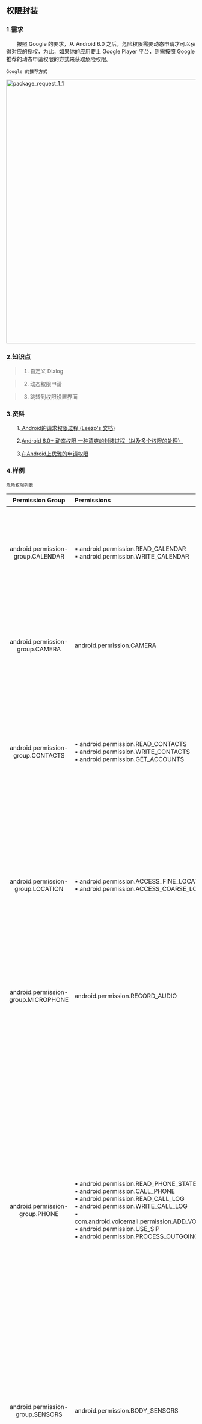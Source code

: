 ## 权限封装 ##

### 1.需求 ###

&emsp;&emsp;按照 Google 的要求，从 Android 6.0 之后，危险权限需要动态申请才可以获得对应的授权，为此，如果你的应用要上 Google Player 平台，则需按照 Google 推荐的动态申请权限的方式来获取危险权限。

	Google 的推荐方式

<img src="./images/package_request_1_1.png" alt="package_request_1_1" width="700px"/>

### 2.知识点 ###

> 1. 自定义 Dialog

> 2. 动态权限申请

> 3. 跳转到权限设置界面

### 3.资料 ###

&emsp;&emsp;1.<a href="https://github.com/Leezps/personal-summary/blob/master/2019-3-25/2019-3-25(Request%20permission%20process%20of%20Android).md"> Android的请求权限过程 (Leezp's 文档)</a>

&emsp;&emsp;2.<a href="https://blog.csdn.net/xiaxiazaizai01/article/details/53912869">Android 6.0+ 动态权限 一种清爽的封装过程（以及多个权限的处理）</a>

&emsp;&emsp;3.<a href="https://juejin.im/post/5bf4b776518825170d1ab40b">在Android上优雅的申请权限</a>

### 4.样例 ###

	危险权限列表

|Permission Group|Permissions|说明|
|:--:|:--|:--|
|android.permission-group.CALENDAR|▪ android.permission.READ_CALENDAR<br>▪ android.permission.WRITE_CALENDAR|▪ android.permission.READ_CALENDAR：允许应用获取用户日历数据<br>▪ android.permission.WRITE_CALENDAR：允许应用编辑用户日历数据<br>注：日历的读写操作，在日历应用中可以查看对应的日程。<br>典型场景：<br>1. 制定学习计划、旅行日程；<br>2. 火车票预订、旅行预订；<br>3. 生日、会议等重要事件日程提醒。|
|android.permission-group.CAMERA|android.permission.CAMERA|权限定义：允许应用使用摄像头<br>典型场景：<br>1. 美颜拍照；<br>2. 扫描二维码、条形码；<br>3. 录像；<br>4. 人脸识别；<br>5. 智能识图；<br>6. 分享，用于发朋友圈；<br>7. 手电筒，打开相机闪光灯；<br>8. 账户头像拍摄场景。|
|android.permission-group.CONTACTS|▪ android.permission.READ_CONTACTS<br>▪ android.permission.WRITE_CONTACTS<br>▪ android.permission.GET_ACCOUNTS|▪ android.permission.READ_CONTACTS：允许用户获取用户通讯录数据<br>▪ android.permission.WRITE_CONTACTS：允许用户编辑用户通讯录数据<br>典型场景：<br>1. 通过通讯录添加好友；<br>2. 备份克隆联系人；<br>3. 电话本管理；<br>4. 办公软件添加获取联系人。<br>▪ android.permission.GET_ACCOUNTS：允许应用从账户服务中获取应用账户列表：<br>如google账号，微博帐号等列表，不包括微信账号和QQ账号和用户手动输入的电话号码等。|
|android.permission-group.LOCATION|▪ android.permission.ACCESS_FINE_LOCATION<br>▪ android.permission.ACCESS_COARSE_LOCATION|▪ android.permission.ACCESS_FINE_LOCATION：获取精准的 （GPS） 位置<br>▪ android.permission.ACCESS_COARSE_LOCATION：获取 (基于网络的) 大概位置<br>典型场景：<br>1. 步行、骑行、架车、公交等导航场景；<br>2. 跑步、健走等运动健康场景；<br>3. 停车场、美食、加油站、新闻等定位当前位置场景；<br>4. 拍照场景，用于记录照片拍摄位置；<br>5. 社交场景，用于主动分享位置信息；<br>6. 情景智能，用于出行日程提醒；<br>7. O2O上门服务场景，用于定位用户位置；<br>8. 电商购物场景，分区域的商品推荐，自动填写收货地址；<br>9. 影音娱乐、新闻阅读：用于定位城市，进行地域相关的推送。|
|android.permission-group.MICROPHONE|android.permission.RECORD_AUDIO|权限定义：授权应用可以使用麦克风。<br>典型场景：<br>1. 录制音视频；<br>2. 语音助手功能，语音导航，声控；<br>3. 语音通话，聊天；<br>4. 录屏；<br>5. 发音学习；<br>6. 语音录入文字、语音搜索。|
|android.permission-group.PHONE|▪ android.permission.READ_PHONE_STATE<br>▪ android.permission.CALL_PHONE<br>▪ android.permission.READ_CALL_LOG<br>▪ android.permission.WRITE_CALL_LOG<br>▪ com.android.voicemail.permission.ADD_VOICEMAIL<br>▪ android.permission.USE_SIP<br>▪ android.permission.PROCESS_OUTGOING_CALLS|▪ android.permission.READ_PHONE_STATE：授权应用可以获取设备imsi、imei、sn等设备信息。同时也可以通过此权限，获取手机通话状态，例如来电、响铃中、通话中等不推荐使用此权限，请使用Android id或 广告id等替代。<br>▪ android.permission.CALL_PHONE：授权应用可以不经过用户点击授权，直接拨打号码。<br>不建议使用此权限，推荐调起拨号盘，用户手动发起拨号。<br>典型场景：<br>1. 通讯录中直接拨打电话；<br>2. 服务类应用中直接拨打电话，如外卖、电商；<br>3. 联系客服。<br>▪ android.permission.READ_CALL_LOG：授权应用可以读取用户通话记录信息。<br>典型场景：<br>1. 备份；<br>2. 通话记录管理功能；<br>3. 骚扰拦截：一般情况下会删除通话记录。<br>▪ android.permission.WRITE_CALL_LOG：授权应用可以写入用户通话记录信息。<br>典型场景：<br>1. 备份；<br>2. 通话记录管理功能；<br>3. 骚扰拦截：一般情况下会删除通话记录。<br>▪ com.android.voicemail.permission.ADD_VOICEMAIL：授权应用添加语音附件到邮件中。<br>典型场景：<br>在邮件中，添加语音附件。<br>▪ android.permission.USE_SIP：拨打/接听互联网通话。<br>典型场景：<br>拨打SIP协议的互联网通话。<br>▪ android.permission.PROCESS_OUTGOING_CALLS：重新设置呼出的手机号码，可以监听呼出的通话状态<br>典型场景：<br>1. 呼出电话监听场景，通讯录；<br>2. 儿童手表。|
|android.permission-group.SENSORS|android.permission.BODY_SENSORS|权限定义：授权应用访问那些被用于测量用户身体内部状况的传感器数据。一般特指心率传感器数据。<br>典型场景：<br>1. 运动/健康相关，用于显示用户的心率状况；<br>2. 可穿戴设备应用。|
|android.permission-group.SMS|▪ android.permission.SEND_SMS<br>▪ android.permission.RECEIVE_SMS<br>▪ android.permission.READ_SMS<br>▪ android.permission.RECEIVE_WAP_PUSH<br>▪ android.permission.RECEIVE_MMS<br>▪ android.permission.READ_CELL_BROADCASTS|▪ android.permission.SEND_SMS：授权应用发送SMS短信。<br>典型场景：<br>1. 短信管理应用，如中国移动；<br>2. 手机号码注册或登陆时的验证码场景，如AcFun应用，允许通过手机号+接收到的验证码来注册用户；<br>3. 游戏软件中的短信支付场景。<br>▪ android.permission.RECEIVE_SMS：授权应用接收SMS短信。<br>▪ android.permission.READ_SMS：授权应用读取SMS短信。<br>▪ android.permission.RECEIVE_WAP_PUSH：授权应用接收WAP推送信息。<br>典型场景：短信管理类应用，如中国移动，Go短信。<br>▪ android.permission.RECEIVE_MMS：授权应用监听到来的彩信业务，拦截彩信接收信息。<br>▪ android.permission.READ_CELL_BROADCASTS：授权应用读取小区广播短信。|
|android.permission-group.STORAGE|▪ android.permission.READ_EXTERNAL_STORAGE<br>▪ android.permission.WRITE_EXTERNAL_STORAGE|权限定义：授权应用读取\修改或删除SD卡中的内容。<br>典型场景：<br>1. 下载文件场景，如浏览器从网络中下载文件到手机中；<br>2. 阅读器场景，打开本地的文件；<br>3. 游戏场景，需要下载大量资源并存储到SD卡上；<br>4. 拍照场景，需要存储图片或打开照片。|

	特殊权限列表

|Permissions|说明|
|:--|:--|
|android.permission.SYSTEM_ALERT_WINDOW|权限定义：在其他应用上覆盖显示，用户按home键或者back键后，该弹框仍显示在其他界面之上。<br>典型场景：<br>1. 微信视频聊天场景，home键之后，仍在桌面上有小窗体显示视频信息；<br>2. 直播软件或者播放视频等小窗体播放场景；<br>3. 录屏软件，有悬浮按钮，方便操作；<br>4. 音乐软件在桌面上显示歌词。|
|android.permission.WRITE_SETTINGS|权限定义：修改系统设置|

	动态权限 API 说明

|API|说明|
|:--|:--|
|checkSelfPermission()|判断权限是否具有某项权限|
|requestPermissions()|申请权限|
|onRequestPermissionsResult()|申请权限回调方法|
|shouldShowRequestPermissionRationale()|是否要提示用户申请该权限的缘由|

	shouldShowRequestPermissionRationale 说明

|情况|返回值|
|:--|:--|
|第一次打开 App 时|false|
|上次弹出权限点击了禁止(但没有勾选“下次不再询问”)|true|
|上次选择禁止并勾选"下次不再询问"|false|

	权限封装的 java 类

```
public class ZLPermissionUtils {
    private static final String TAG = "ZLPermissionUtils";
    private static final int REQUEST_PERMISSION = 10001;
    private static final int REQUEST_PERMISSION_SETTINGS = 10002;
    public static final String PROMPT_TITLE = "prompt_title";
    public static final String PROMPT_CONTENT = "prompt_content";
    public static final String PROMPT_POSITIVE_TEXT = "prompt_positive_text";
    public static final String QUERY_TITLE = "query_title";
    public static final String QUERY_CONTENT = "query_content";
    public static final String QUERY_NEGATIVE_TEXT = "query_negative_text";
    public static final String QUERY_POSITIVE_TEXT = "query_positive_text";
    public static final String DENY_TITLE = "deny_title";
    public static final String DENY_CONTENT = "deny_content";
    public static final String DENY_NEGATIVE_TEXT = "deny_negative_text";
    public static final String DENY_POSITIVE_TEXT = "deny_positive_text";


    private static WeakReference<Activity> activityWeakReference = null;
    private static PermissionsListener permissionsListener = null;
    private static Map<String, String> permissionsParams = null;
    private static List<String> settingsPermissionList = new ArrayList<>();

    public static void setActivityWeakReference(Activity activity) {
        if (activity != null) {
            activityWeakReference = new WeakReference<>(activity);
        }
    }

    public static void setPermissionsListener(PermissionsListener listener) {
        if (listener != null) {
            permissionsListener = listener;
        }
    }

    public static void setPermissionsParams(HashMap<String, String> params) {
        if (params != null) {
            permissionsParams = params;
        }
    }

    public static void beginRequestPermission(final String[] permissions) {
        if (activityWeakReference == null) {
            Log.e(TAG, "Activity 弱引用为空，请传入正确的实例对象");
            return;
        }
        Activity activity = activityWeakReference.get();
        AlertDialog.Builder builder = new AlertDialog.Builder(activity);
        builder.setTitle(permissionsParams.get(PROMPT_TITLE));
        builder.setMessage(permissionsParams.get(PROMPT_CONTENT));
        builder.setCancelable(true);
        builder.setPositiveButton(permissionsParams.get(PROMPT_POSITIVE_TEXT), new DialogInterface.OnClickListener() {
            @Override
            public void onClick(DialogInterface dialog, int which) {
                if (which == DialogInterface.BUTTON_POSITIVE) {
                    requestPermission(permissions);
                }
                dialog.dismiss();
            }
        });
        AlertDialog dialog = builder.create();
        dialog.show();
    }

    private static void requestPermission(String[] permissions) {
        if (activityWeakReference == null || permissionsListener == null) {
            Log.e(TAG, "Activity 弱引用或权限监听事件为空，请传入正确的实例对象");
            return;
        }
        Activity activity = activityWeakReference.get();
        List<String> permissionLists = new ArrayList<>();
        for (String permission : permissions) {
            if (ActivityCompat.checkSelfPermission(activity, permission) != PackageManager.PERMISSION_GRANTED) {
                permissionLists.add(permission);
            }
        }
        if (permissionLists.size() > 0) {
            ActivityCompat.requestPermissions(activity, permissionLists.toArray(new String[permissionLists.size()]), REQUEST_PERMISSION);
        } else {
            permissionsListener.allPermissionsGranted();
        }
    }

    public static void onRequestPermissionsResult(int requestCode, String[] permissions, int[] grantResults) {
        if (activityWeakReference == null || permissionsListener == null) {
            Log.e(TAG, "Activity 弱引用或权限监听事件为空，请传入正确的实例对象");
            return;
        }
        final Activity activity = activityWeakReference.get();
        if (activity == null) {
            return;
        }
        final List<String> deniedPermissions = new ArrayList<>();
        if (requestCode != REQUEST_PERMISSION) {
            return;
        }
        for (int i = 0; i < grantResults.length; i++) {
            if (grantResults[i] != PackageManager.PERMISSION_GRANTED) {
                deniedPermissions.add(permissions[i]);
            }
        }
        if (deniedPermissions.size() > 0) {
            if (ActivityCompat.shouldShowRequestPermissionRationale(activity, deniedPermissions.get(0))) {
                DialogInterface.OnClickListener dialogListener = new DialogInterface.OnClickListener() {
                    @Override
                    public void onClick(DialogInterface dialog, int which) {
                        if (which == DialogInterface.BUTTON_POSITIVE) {
                            requestPermission(deniedPermissions.toArray(new String[deniedPermissions.size()]));
                        } else if (which == DialogInterface.BUTTON_NEGATIVE) {
                            permissionsListener.somePermissionsDenied(deniedPermissions);
                        }
                        dialog.dismiss();
                    }
                };
                AlertDialog.Builder builder = new AlertDialog.Builder(activity);
                builder.setTitle(permissionsParams.get(DENY_TITLE));
                builder.setMessage(permissionsParams.get(DENY_CONTENT));
                builder.setCancelable(true);
                builder.setPositiveButton(permissionsParams.get(DENY_POSITIVE_TEXT), dialogListener);
                builder.setNegativeButton(permissionsParams.get(DENY_NEGATIVE_TEXT), dialogListener);
                AlertDialog dialog = builder.create();
                dialog.show();
            } else {
                DialogInterface.OnClickListener dialogListener = new DialogInterface.OnClickListener() {
                    @Override
                    public void onClick(DialogInterface dialog, int which) {
                        if (which == DialogInterface.BUTTON_POSITIVE) {
                            if (settingsPermissionList != null && settingsPermissionList.size() > 0) {
                                settingsPermissionList.clear();
                            } else if (settingsPermissionList == null) {
                                settingsPermissionList = new ArrayList<>();
                            }
                            settingsPermissionList.addAll(deniedPermissions);
                            //引导用户到设置中去进行设置
                            Intent intent = new Intent(Settings.ACTION_APPLICATION_DETAILS_SETTINGS);
                            intent.setData(Uri.fromParts("package", activity.getPackageName(), null));
                            activity.startActivityForResult(intent, REQUEST_PERMISSION_SETTINGS);
                        } else if (which == DialogInterface.BUTTON_NEGATIVE) {
                            permissionsListener.somePermissionsDenied(deniedPermissions);
                        }
                        dialog.dismiss();
                    }
                };
                AlertDialog.Builder builder = new AlertDialog.Builder(activity);
                builder.setTitle(permissionsParams.get(QUERY_TITLE));
                builder.setMessage(permissionsParams.get(QUERY_CONTENT));
                builder.setCancelable(true);
                builder.setPositiveButton(permissionsParams.get(QUERY_POSITIVE_TEXT), dialogListener);
                builder.setNegativeButton(permissionsParams.get(QUERY_NEGATIVE_TEXT), dialogListener);
                AlertDialog queryDialog = builder.create();
                queryDialog.show();
            }
        } else {
            permissionsListener.allPermissionsGranted();
        }
    }

    public static void onActivityResult(int requestCode, int resultCode, Intent data) {
        if (requestCode != REQUEST_PERMISSION_SETTINGS) {
            return;
        }
        if (activityWeakReference == null || permissionsListener == null) {
            Log.e(TAG, "Activity 弱引用或权限监听事件为空，请传入正确的实例对象");
            return;
        }
        Activity activity = activityWeakReference.get();
        List<String> deniedPermissions = new ArrayList<>();
        for (String permission : settingsPermissionList) {
            if (ActivityCompat.checkSelfPermission(activity, permission) != PackageManager.PERMISSION_GRANTED) {
                deniedPermissions.add(permission);
            }
        }
        if (deniedPermissions.size() > 0) {
            permissionsListener.somePermissionsDenied(deniedPermissions);
        } else {
            permissionsListener.allPermissionsGranted();
        }
    }

    public interface PermissionsListener {
        void allPermissionsGranted();

        void somePermissionsDenied(List<String> deniedPermissions);
    }
}

```

	权限封装类的调用方式
		1.在主 Activity 中的 onCreate 中

```
ZLPermissionUtils.setActivityWeakReference(this);
ZLPermissionUtils.setPermissionsListener(new ZLPermissionUtils.PermissionsListener() {
    @Override
    public void allPermissionsGranted() {
        doSomething();
    }

    @Override
    public void somePermissionsDenied(List<String> deniedPermissions) {
        Toast.makeText(MainActivity.this, "没有同意权限，无法正确显示", Toast.LENGTH_SHORT).show();
    }
});
HashMap<String, String> params = new HashMap<>();
params.put(ZLPermissionUtils.PROMPT_TITLE, "许可权请求：");
params.put(ZLPermissionUtils.PROMPT_CONTENT, "为了更好的游戏体验，请你开启以下许可权限：\n存放资料：游戏需要将游戏资料存放在你的档案库中，方便让你顺利进行游戏。\n录音：游戏的语音聊天功能需要使用你的麦克风！");
params.put(ZLPermissionUtils.PROMPT_POSITIVE_TEXT, "确认");
params.put(ZLPermissionUtils.QUERY_TITLE, "权限说明");
params.put(ZLPermissionUtils.QUERY_CONTENT, "这些权限是必须权限，否则无法正常启动该功能,因为你已勾选不再询问，所以无法在应用界面授权，需去设置界面授权，是否进入设置界面重新授权？");
params.put(ZLPermissionUtils.QUERY_POSITIVE_TEXT, "是");
params.put(ZLPermissionUtils.QUERY_NEGATIVE_TEXT, "否");
params.put(ZLPermissionUtils.DENY_TITLE, "权限说明");
params.put(ZLPermissionUtils.DENY_CONTENT, "这些权限是必须权限，否则无法正常启动该功能,是否重新申请权限？");
params.put(ZLPermissionUtils.DENY_POSITIVE_TEXT, "重新申请");
params.put(ZLPermissionUtils.DENY_NEGATIVE_TEXT, "取消申请");
ZLPermissionUtils.setPermissionsParams(params);
ZLPermissionUtils.beginRequestPermission(permissions);
```

		2.在主 Activity 中的 onRequestPermissionsResult 中

```
ZLPermissionUtils.onRequestPermissionsResult(requestCode, permissions, grantResults);
```

		3.在主 Activity 中的 onActivityResult 中

```
ZLPermissionUtils.onActivityResult(requestCode, resultCode, data);
```

本样例就是当前文件夹下的 IdentifyCodeImage 工程(文件夹)